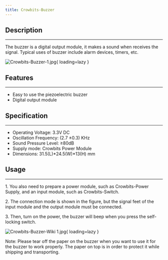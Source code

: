 ```yaml
---
title: Crowbits-Buzzer
---
```


## Description
-----------

The buzzer is a digital output module, it makes a sound when receives the signal. Typical uses of buzzer include alarm devices, timers, etc.

![Crowbits-Buzzer-1.jpg](https://wiki.elecrow.com/images/thumb/6/6e/Crowbits-Buzzer-1.jpg/600px-Crowbits-Buzzer-1.jpg){ loading=lazy }

## Features
--------

- Easy to use the piezoelectric buzzer
- Digital output module

## Specification
-------------

- Operating Voltage: 3.3V DC
- Oscillation Frequency: (2.7 ±0.3) KHz
- Sound Pressure Level: ≥80dB
- Supply mode: Crowbits Power Module
- Dimensions: 31.5(L)\*24.5(W)\*13(H) mm

## Usage
-----

1\. You also need to prepare a power module, such as Crowbits-Power Supply, and an input module, such as Crowbits-Switch.

2\. The connection mode is shown in the figure, but the signal feet of the input module and the output module must be connected.

3\. Then, turn on the power, the buzzer will beep when you press the self-locking switch.

![Crowbits-Buzzer-Wiki 1.jpg](https://wiki.elecrow.com/images/thumb/5/58/Crowbits-Buzzer-Wiki_1.jpg/600px-Crowbits-Buzzer-Wiki_1.jpg){ loading=lazy }

Note: Please tear off the paper on the buzzer when you want to use it for the buzzer to work properly. The paper on top is in order to protect it while shipping and transporting.